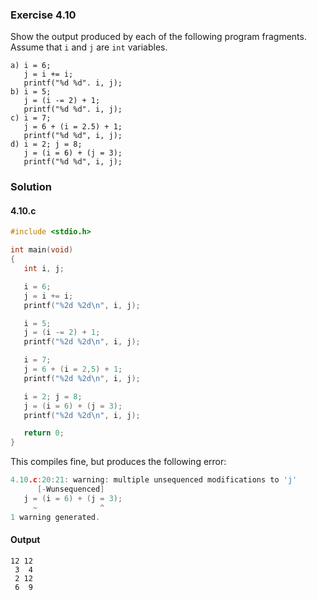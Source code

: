 ### Exercise 4.10
Show the output produced by each of the following program fragments. Assume that `i` and `j` are `int` variables.
```
a) i = 6;
   j = i += i;
   printf("%d %d". i, j);
b) i = 5;
   j = (i -= 2) + 1;
   printf("%d %d". i, j);
c) i = 7;
   j = 6 + (i = 2.5) + 1;
   printf("%d %d", i, j);
d) i = 2; j = 8;
   j = (i = 6) + (j = 3);
   printf("%d %d", i, j);
```
### Solution
#### 4.10.c
```c
#include <stdio.h>

int main(void)
{
   int i, j;

   i = 6;
   j = i += i;
   printf("%2d %2d\n", i, j);

   i = 5;
   j = (i -= 2) + 1;
   printf("%2d %2d\n", i, j);

   i = 7;
   j = 6 + (i = 2,5) + 1;
   printf("%2d %2d\n", i, j);

   i = 2; j = 8;
   j = (i = 6) + (j = 3);
   printf("%2d %2d\n", i, j);

   return 0;
}
```
This compiles fine, but produces the following error:
```c
4.10.c:20:21: warning: multiple unsequenced modifications to 'j'
      [-Wunsequenced]
   j = (i = 6) + (j = 3);
     ~              ^
1 warning generated.
```
#### Output
```
12 12
 3  4
 2 12
 6  9
```
